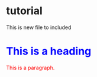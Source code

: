 # tutorial
This is new file to included
<!DOCTYPE html>
<html>
<body>

<h1 style="color:blue;">This is a heading</h1>
<p style="color:red;">This is a paragraph.</p>

</body>
</html>
